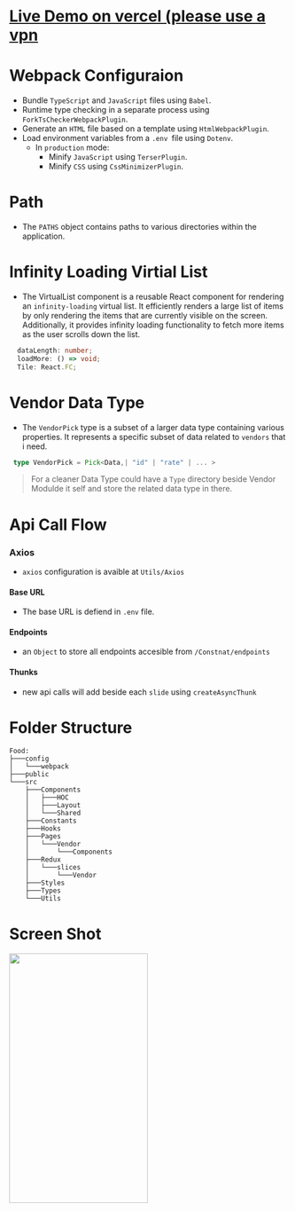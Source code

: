 # [Live Demo on vercel (please use a vpn](https://food-mu-drab.vercel.app/vendor)

# **Webpack Configuraion**

- Bundle `TypeScript` and `JavaScript` files using `Babel`.
- Runtime type checking in a separate process using `ForkTsCheckerWebpackPlugin`.
- Generate an `HTML` file based on a template using `HtmlWebpackPlugin`.
- Load environment variables from a `.env `file using `Dotenv`.
  - In `production` mode:
    - Minify `JavaScript` using `TerserPlugin`.
    - Minify `CSS` using `CssMinimizerPlugin`.

# **Path**

- The `PATHS` object contains paths to various directories within the application.

# **Infinity Loading Virtial List**

- The VirtualList component is a reusable React component for rendering an `infinity-loading` virtual list. It efficiently renders a large list of items by only rendering the items that are currently visible on the screen. Additionally, it provides infinity loading functionality to fetch more items as the user scrolls down the list.

```typescript
  dataLength: number;
  loadMore: () => void;
  Tile: React.FC;
```

# **Vendor Data Type**

- The `VendorPick` type is a subset of a larger data type containing various properties. It represents a specific subset of data related to `vendors` that i need.

```typescript
 type VendorPick = Pick<Data,| "id" | "rate" | ... >
```

> For a cleaner Data Type could have a `Type` directory beside Vendor Modulde it self and store the related data type in there.

# **Api Call Flow**

### Axios

- `axios` configuration is avaible at `Utils/Axios`

#### Base URL

- The base URL is defiend in `.env` file.

#### Endpoints

- an `Object` to store all endpoints accesible from `/Constnat/endpoints`

#### Thunks

- new api calls will add beside each `slide` using `createAsyncThunk`

# **Folder Structure**

```
Food:
├───config
│   └───webpack
├───public
└───src
    ├───Components
    │   ├───HOC
    │   ├───Layout
    │   └───Shared
    ├───Constants
    ├───Hooks
    ├───Pages
    │   └───Vendor
    │       └───Components
    ├───Redux
    │   └───slices
    │       └───Vendor
    ├───Styles
    ├───Types
    └───Utils
```

# **Screen Shot**

<img src="https://github.com/nmolaei7878/PartyPlan/assets/130120172/b68a2857-fc5b-490d-b1b6-e1d307e12cc7"  width="250" height="450">
